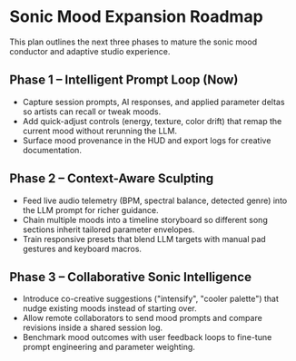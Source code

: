 # Sonic Mood Expansion Roadmap

This plan outlines the next three phases to mature the sonic mood conductor and adaptive studio experience.

## Phase 1 – Intelligent Prompt Loop (Now)
- Capture session prompts, AI responses, and applied parameter deltas so artists can recall or tweak moods.
- Add quick-adjust controls (energy, texture, color drift) that remap the current mood without rerunning the LLM.
- Surface mood provenance in the HUD and export logs for creative documentation.

## Phase 2 – Context-Aware Sculpting
- Feed live audio telemetry (BPM, spectral balance, detected genre) into the LLM prompt for richer guidance.
- Chain multiple moods into a timeline storyboard so different song sections inherit tailored parameter envelopes.
- Train responsive presets that blend LLM targets with manual pad gestures and keyboard macros.

## Phase 3 – Collaborative Sonic Intelligence
- Introduce co-creative suggestions ("intensify", "cooler palette") that nudge existing moods instead of starting over.
- Allow remote collaborators to send mood prompts and compare revisions inside a shared session log.
- Benchmark mood outcomes with user feedback loops to fine-tune prompt engineering and parameter weighting.
